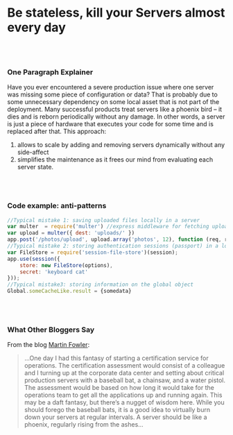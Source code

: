 # Be stateless, kill your Servers almost every day

<br/><br/>


### One Paragraph Explainer

Have you ever encountered a severe production issue where one server was missing some piece of configuration or data? That is probably due to some unnecessary dependency on some local asset that is not part of the deployment. Many successful products treat servers like a phoenix bird – it dies and is reborn periodically without any damage. In other words, a server is just a piece of hardware that executes your code for some time and is replaced after that.
This approach:
1. allows to scale by adding and removing servers dynamically without any side-affect 
2. simplifies the maintenance as it frees our mind from evaluating each server state.

<br/><br/>


### Code example: anti-patterns

```javascript
//Typical mistake 1: saving uploaded files locally in a server
var multer  = require('multer') //express middleware for fetching uploads
var upload = multer({ dest: 'uploads/' })
app.post('/photos/upload', upload.array('photos', 12), function (req, res, next) {})
//Typical mistake 2: storing authentication sessions (passport) in a local file or memory
var FileStore = require('session-file-store')(session);
app.use(session({
    store: new FileStore(options),
    secret: 'keyboard cat'
}));
//Typical mistake3: storing information on the global object
Global.someCacheLike.result = {somedata}
```

<br/><br/>

### What Other Bloggers Say
From the blog [Martin Fowler](https://martinfowler.com/bliki/PhoenixServer.html):
> ...One day I had this fantasy of starting a certification service for operations. The certification assessment would consist of a colleague and I turning up at the corporate data center and setting about critical production servers with a baseball bat, a chainsaw, and a water pistol. The assessment would be based on how long it would take for the operations team to get all the applications up and running again. This may be a daft fantasy, but there’s a nugget of wisdom here. While you should forego the baseball bats, it is a good idea to virtually burn down your servers at regular intervals. A server should be like a phoenix, regularly rising from the ashes...
 
<br/><br/>
